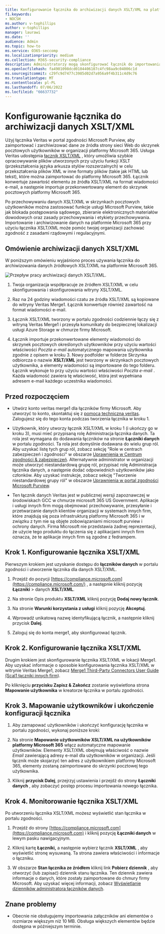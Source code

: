 ```yaml
---
title: Konfigurowanie łącznika do archiwizacji danych XSLT/XML na platformie Microsoft 365
f1.keywords:
- NOCSH
ms.author: v-tophillips
author: v-tophillips
manager: laurawi
ms.date: ''
audience: Admin
ms.topic: how-to
ms.service: O365-seccomp
ms.localizationpriority: medium
ms.collection: M365-security-compliance
description: Administratorzy mogą skonfigurować łącznik do importowania i archiwizowania danych XSLT/XML z usługi Veritas na platformie Microsoft 365. Ten łącznik umożliwia archiwizowanie danych ze źródeł danych innych firm w usłudze Microsoft 365, dzięki czemu można używać funkcji zgodności, takich jak blokada prawna, wyszukiwanie zawartości i zasady przechowywania w celu zarządzania danymi innych firm w organizacji.
ms.openlocfilehash: fa4901098dcd0104406107c4fc98aa9c04006c1d
ms.sourcegitcommit: c29fc9d7477c3985d02d7a956a9f4b311c4d9c76
ms.translationtype: MT
ms.contentlocale: pl-PL
ms.lasthandoff: 07/06/2022
ms.locfileid: "66637732"
---
```

# <a name="set-up-a-connector-to-archive-xsltxml-data"></a>Konfigurowanie łącznika do archiwizacji danych XSLT/XML

Użyj łącznika Veritas w portal zgodności Microsoft Purview, aby zaimportować i zarchiwizować dane ze źródła strony sieci Web do skrzynek pocztowych użytkowników w organizacji platformy Microsoft 365. Usługa Veritas udostępnia [łącznik XSLT/XML](https://globanet.com/xslt-xml) , który umożliwia szybkie opracowywanie plików utworzonych przy użyciu funkcji XSLT (przekształcenia języka arkusza stylów rozszerzalnych) w celu przekształcenia plików XML w inne formaty plików (takie jak HTML lub tekst), które można zaimportować do platformy Microsoft 365. Łącznik konwertuje zawartość elementu ze źródła XSLT/XML na format wiadomości e-mail, a następnie importuje przekonwertowany element do skrzynek pocztowych platformy Microsoft 365.

Po przechowywaniu danych XSLT/XML w skrzynkach pocztowych użytkowników można zastosować funkcje usługi Microsoft Purview, takie jak blokada postępowania sądowego, zbieranie elektronicznych materiałów dowodowych oraz zasady przechowywania i etykiety przechowywania. Importowanie i archiwizowanie danych na platformie Microsoft 365 przy użyciu łącznika XSLT/XML może pomóc twojej organizacji zachować zgodność z zasadami rządowymi i regulacyjnymi.

## <a name="overview-of-archiving-xsltxml-data"></a>Omówienie archiwizacji danych XSLT/XML

W poniższym omówieniu wyjaśniono proces używania łącznika do archiwizowania danych źródłowych XSLT/XML na platformie Microsoft 365.

![Przepływ pracy archiwizacji danych XSLT/XML.](../media/XSLT-XMLConnectorWorkflow.png)

1. Twoja organizacja współpracuje ze źródłem XSLT/XML w celu skonfigurowania i skonfigurowania witryny XSLT/XML.

2. Raz na 24 godziny wiadomości czatu ze źródła XSLT/XML są kopiowane do witryny Veritas Merge1. Łącznik konwertuje również zawartość na format wiadomości e-mail.

3. Łącznik XSLT/XML tworzony w portalu zgodności codziennie łączy się z witryną Veritas Merge1 i przesyła komunikaty do bezpiecznej lokalizacji usługi Azure Storage w chmurze firmy Microsoft.

4. Łącznik importuje przekonwertowane elementy wiadomości do skrzynek pocztowych określonych użytkowników przy użyciu wartości właściwości *Poczta e-mail* automatycznego mapowania użytkownika zgodnie z opisem w kroku 3. Nowy podfolder w folderze Skrzynka odbiorcza o nazwie **XSLT/XML** jest tworzony w skrzynkach pocztowych użytkownika, a elementy wiadomości są importowane do tego folderu. Łącznik wykonuje to przy użyciu wartości właściwości *Poczta e-mail* . Każda wiadomość zawiera tę właściwość, która jest wypełniana adresem e-mail każdego uczestnika wiadomości.

## <a name="before-you-begin"></a>Przed rozpoczęciem

- Utwórz konto veritas merge1 dla łączników firmy Microsoft. Aby utworzyć to konto, skontaktuj się z [pomocą techniczną veritas](https://www.veritas.com/content/support/). Zalogujesz się do tego konta podczas tworzenia łącznika w kroku 1.

- Użytkownik, który utworzy łącznik XSLT/XML w kroku 1 (i ukończy go w kroku 3), musi mieć przypisaną rolę Administracja łącznika danych. Ta rola jest wymagana do dodawania łączników na stronie **Łączniki danych** w portalu zgodności. Ta rola jest domyślnie dodawana do wielu grup ról. Aby uzyskać listę tych grup ról, zobacz sekcję "Role w centrach zabezpieczeń i zgodności" w obszarze [Uprawnienia w Centrum zgodności & zabezpieczeń](../security/office-365-security/permissions-in-the-security-and-compliance-center.md#roles-in-the-security--compliance-center). Alternatywnie administrator w organizacji może utworzyć niestandardową grupę ról, przypisać rolę Administracja łącznika danych, a następnie dodać odpowiednich użytkowników jako członków. Aby uzyskać instrukcje, zobacz sekcję "Tworzenie niestandardowej grupy ról" w obszarze [Uprawnienia w portal zgodności Microsoft Purview](microsoft-365-compliance-center-permissions.md#create-a-custom-role-group).

- Ten łącznik danych Veritas jest w publicznej wersji zapoznawczej w środowiskach GCC w chmurze microsoft 365 US Government. Aplikacje i usługi innych firm mogą obejmować przechowywanie, przesyłanie i przetwarzanie danych klientów organizacji w systemach innych firm, które znajdują się poza infrastrukturą platformy Microsoft 365 i w związku z tym nie są objęte zobowiązaniami microsoft purview i ochrony danych. Firma Microsoft nie przedstawia żadnej reprezentacji, że użycie tego produktu do łączenia się z aplikacjami innych firm oznacza, że te aplikacje innych firm są zgodne z fedrampem.

## <a name="step-1-set-up-an-xsltxml-connector"></a>Krok 1. Konfigurowanie łącznika XSLT/XML

Pierwszym krokiem jest uzyskanie dostępu do **łączników danych** w portalu zgodności i utworzenie łącznika dla danych XSLT/XML.

1. Przejdź do pozycji [https://compliance.microsoft.com](https://compliance.microsoft.com/) , a następnie kliknij pozycję **Łączniki** >  danych **XSLT/XML**.

2. Na stronie Opis produktu **XSLT/XML** kliknij pozycję **Dodaj nowy łącznik**.

3. Na stronie **Warunki korzystania z usługi** kliknij pozycję **Akceptuj**.

4. Wprowadź unikatową nazwę identyfikującą łącznik, a następnie kliknij przycisk **Dalej**.

5. Zaloguj się do konta merge1, aby skonfigurować łącznik.

## <a name="step-2-configure-an-xsltxml-connector"></a>Krok 2. Konfigurowanie łącznika XSLT/XML

Drugim krokiem jest skonfigurowanie łącznika XSLT/XML w lokacji Merge1. Aby uzyskać informacje o sposobie konfigurowania łącznika XSLT/XML w witrynie Veritas Merge1, zobacz [Merge1 Third-Party Connectors User Guide (Scal1 łączniki innych firm](https://docs.ms.merge1.globanetportal.com/Merge1%20Third-Party%20Connectors%20XSLT-XML%20User%20Guide%20.pdf)).

Po kliknięciu **przycisku Zapisz & Zakończ** zostanie wyświetlona strona **Mapowanie użytkownika** w kreatorze łącznika w portalu zgodności.

## <a name="step-3-map-users-and-complete-the-connector-setup"></a>Krok 3. Mapowanie użytkowników i ukończenie konfiguracji łącznika

1. Aby zamapować użytkowników i ukończyć konfigurację łącznika w portalu zgodności, wykonaj poniższe kroki:

2. Na stronie **Mapowanie użytkowników XSLT/XML na użytkowników platformy Microsoft 365** włącz automatyczne mapowanie użytkowników. Elementy XSLT/XML obejmują właściwość o nazwie *Email* zawierającą adresy e-mail dla użytkowników w organizacji. Jeśli łącznik może skojarzyć ten adres z użytkownikiem platformy Microsoft 365, elementy zostaną zaimportowane do skrzynki pocztowej tego użytkownika.

3. Kliknij **przycisk Dalej**, przejrzyj ustawienia i przejdź do strony **Łączniki danych** , aby zobaczyć postęp procesu importowania nowego łącznika.

## <a name="step-4-monitor-the-xsltxml-connector"></a>Krok 4. Monitorowanie łącznika XSLT/XML

Po utworzeniu łącznika XSLT/XML możesz wyświetlić stan łącznika w portalu zgodności.

1. Przejdź do strony [https://compliance.microsoft.com](https://compliance.microsoft.com) i kliknij pozycję **Łączniki danych** w lewym pasku nawigacyjnym.

2. Kliknij kartę **Łączniki,** a następnie wybierz łącznik **XSLT/XML** , aby wyświetlić stronę wysuwaną. Ta strona zawiera właściwości i informacje o łączniku.

3. W obszarze **Stan łącznika ze źródłem** kliknij link **Pobierz dziennik** , aby otworzyć (lub zapisać) dziennik stanu łącznika. Ten dziennik zawiera informacje o danych, które zostały zaimportowane do chmury firmy Microsoft. Aby uzyskać więcej informacji, zobacz [Wyświetlanie dzienników administratora łączników danych](data-connector-admin-logs.md).

## <a name="known-issues"></a>Znane problemy

- Obecnie nie obsługujemy importowania załączników ani elementów o rozmiarze większym niż 10 MB. Obsługa większych elementów będzie dostępna w późniejszym terminie.